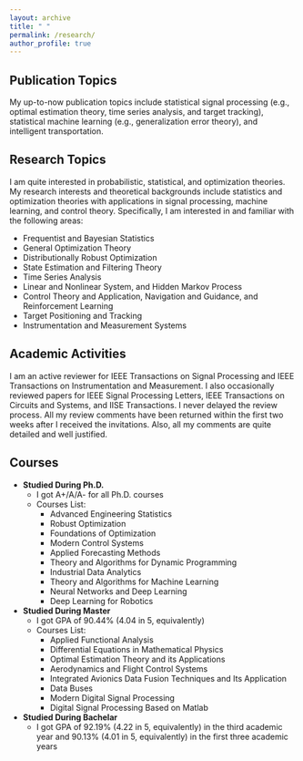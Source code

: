 ```yaml
---
layout: archive
title: " " 
permalink: /research/
author_profile: true
---
```


## Publication Topics
My up-to-now publication topics include statistical signal processing (e.g., optimal estimation theory, time series analysis, and target tracking), statistical machine learning (e.g., generalization error theory), and intelligent transportation. 

## Research Topics
I am quite interested in probabilistic, statistical, and optimization theories. My research interests and theoretical backgrounds include statistics and optimization theories with applications in signal processing, machine learning, and control theory. Specifically, I am interested in and familiar with the following areas:
* Frequentist and Bayesian Statistics
* General Optimization Theory
* Distributionally Robust Optimization
* State Estimation and Filtering Theory
* Time Series Analysis
* Linear and Nonlinear System, and Hidden Markov Process
* Control Theory and Application, Navigation and Guidance, and Reinforcement Learning
* Target Positioning and Tracking
* Instrumentation and Measurement Systems

## Academic Activities
I am an active reviewer for IEEE Transactions on Signal Processing and IEEE Transactions on Instrumentation and Measurement. I also occasionally reviewed papers for IEEE Signal Processing Letters, IEEE Transactions on Circuits and Systems, and IISE Transactions. I never delayed the review process. All my review comments have been returned within the first two weeks after I received the invitations. Also, all my comments are quite detailed and well justified.

## Courses
+ __Studied During Ph.D.__
  * I got A+/A/A- for all Ph.D. courses
  * Courses List:
    - Advanced Engineering Statistics
    - Robust Optimization
    - Foundations of Optimization
    - Modern Control Systems
    - Applied Forecasting Methods
    - Theory and Algorithms for Dynamic Programming
    - Industrial Data Analytics
    - Theory and Algorithms for Machine Learning
    - Neural Networks and Deep Learning
    - Deep Learning for Robotics
+ __Studied During Master__
  * I got GPA of 90.44% (4.04 in 5, equivalently)
  * Courses List:
    - Applied Functional Analysis
    - Differential Equations in Mathematical Physics
    - Optimal Estimation Theory and its Applications
    - Aerodynamics and Flight Control Systems
    - Integrated Avionics Data Fusion Techniques and Its Application
    - Data Buses
    - Modern Digital Signal Processing
    - Digital Signal Processing Based on Matlab
+ __Studied During Bachelar__
  * I got GPA of 92.19% (4.22 in 5, equivalently) in the third academic year and 90.13% (4.01 in 5, equivalently) in the first three academic years


